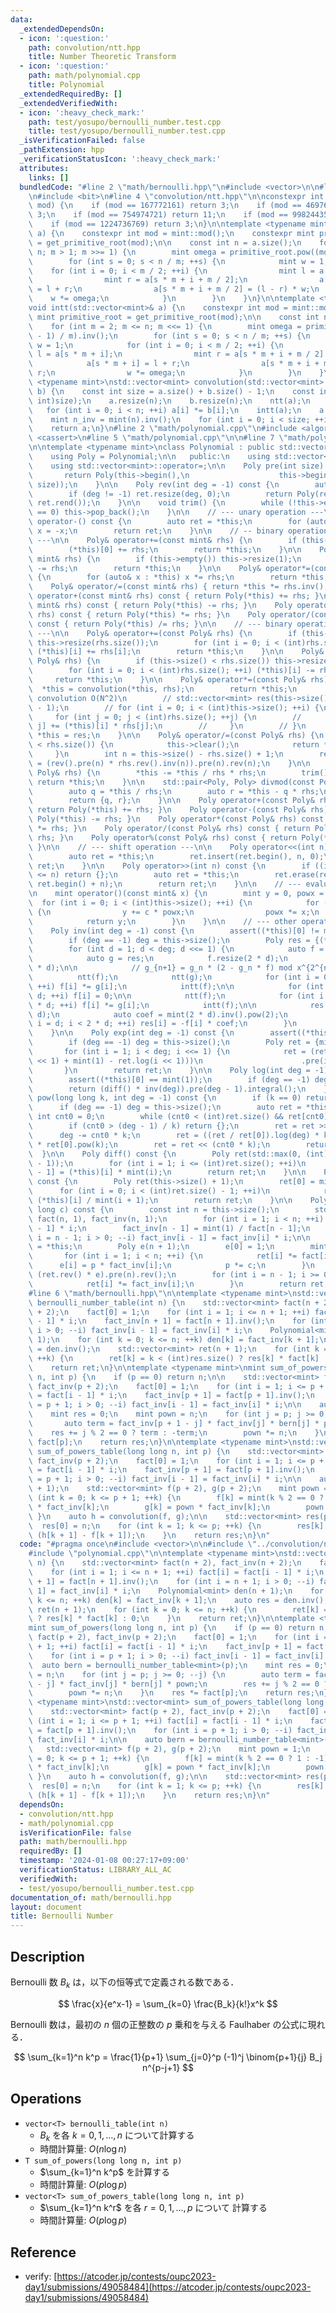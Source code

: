 ```yaml
---
data:
  _extendedDependsOn:
  - icon: ':question:'
    path: convolution/ntt.hpp
    title: Number Theoretic Transform
  - icon: ':question:'
    path: math/polynomial.cpp
    title: Polynomial
  _extendedRequiredBy: []
  _extendedVerifiedWith:
  - icon: ':heavy_check_mark:'
    path: test/yosupo/bernoulli_number.test.cpp
    title: test/yosupo/bernoulli_number.test.cpp
  _isVerificationFailed: false
  _pathExtension: hpp
  _verificationStatusIcon: ':heavy_check_mark:'
  attributes:
    links: []
  bundledCode: "#line 2 \"math/bernoulli.hpp\"\n#include <vector>\n\n#line 2 \"convolution/ntt.hpp\"\
    \n#include <bit>\n#line 4 \"convolution/ntt.hpp\"\n\nconstexpr int get_primitive_root(int\
    \ mod) {\n    if (mod == 167772161) return 3;\n    if (mod == 469762049) return\
    \ 3;\n    if (mod == 754974721) return 11;\n    if (mod == 998244353) return 3;\n\
    \    if (mod == 1224736769) return 3;\n}\n\ntemplate <typename mint>\nvoid ntt(std::vector<mint>&\
    \ a) {\n    constexpr int mod = mint::mod();\n    constexpr mint primitive_root\
    \ = get_primitive_root(mod);\n\n    const int n = a.size();\n    for (int m =\
    \ n; m > 1; m >>= 1) {\n        mint omega = primitive_root.pow((mod - 1) / m);\n\
    \        for (int s = 0; s < n / m; ++s) {\n            mint w = 1;\n        \
    \    for (int i = 0; i < m / 2; ++i) {\n                mint l = a[s * m + i];\n\
    \                mint r = a[s * m + i + m / 2];\n                a[s * m + i]\
    \ = l + r;\n                a[s * m + i + m / 2] = (l - r) * w;\n            \
    \    w *= omega;\n            }\n        }\n    }\n}\n\ntemplate <typename mint>\n\
    void intt(std::vector<mint>& a) {\n    constexpr int mod = mint::mod();\n    constexpr\
    \ mint primitive_root = get_primitive_root(mod);\n\n    const int n = a.size();\n\
    \    for (int m = 2; m <= n; m <<= 1) {\n        mint omega = primitive_root.pow((mod\
    \ - 1) / m).inv();\n        for (int s = 0; s < n / m; ++s) {\n            mint\
    \ w = 1;\n            for (int i = 0; i < m / 2; ++i) {\n                mint\
    \ l = a[s * m + i];\n                mint r = a[s * m + i + m / 2] * w;\n    \
    \            a[s * m + i] = l + r;\n                a[s * m + i + m / 2] = l -\
    \ r;\n                w *= omega;\n            }\n        }\n    }\n}\n\ntemplate\
    \ <typename mint>\nstd::vector<mint> convolution(std::vector<mint> a, std::vector<mint>\
    \ b) {\n    const int size = a.size() + b.size() - 1;\n    const int n = std::bit_ceil((unsigned\
    \ int)size);\n    a.resize(n);\n    b.resize(n);\n    ntt(a);\n    ntt(b);\n \
    \   for (int i = 0; i < n; ++i) a[i] *= b[i];\n    intt(a);\n    a.resize(size);\n\
    \    mint n_inv = mint(n).inv();\n    for (int i = 0; i < size; ++i) a[i] *= n_inv;\n\
    \    return a;\n}\n#line 2 \"math/polynomial.cpp\"\n#include <algorithm>\n#include\
    \ <cassert>\n#line 5 \"math/polynomial.cpp\"\n\n#line 7 \"math/polynomial.cpp\"\
    \n\ntemplate <typename mint>\nclass Polynomial : public std::vector<mint> {\n\
    \    using Poly = Polynomial;\n\n   public:\n    using std::vector<mint>::vector;\n\
    \    using std::vector<mint>::operator=;\n\n    Poly pre(int size) const {\n \
    \       return Poly(this->begin(),\n                    this->begin() + std::min((int)this->size(),\
    \ size));\n    }\n\n    Poly rev(int deg = -1) const {\n        auto ret = *this;\n\
    \        if (deg != -1) ret.resize(deg, 0);\n        return Poly(ret.rbegin(),\
    \ ret.rend());\n    }\n\n    void trim() {\n        while (!this->empty() && this->back()\
    \ == 0) this->pop_back();\n    }\n\n    // --- unary operation ---\n\n    Poly&\
    \ operator-() const {\n        auto ret = *this;\n        for (auto& x : ret)\
    \ x = -x;\n        return ret;\n    }\n\n    // -- binary operation with scalar\
    \ ---\n\n    Poly& operator+=(const mint& rhs) {\n        if (this->empty()) this->resize(1);\n\
    \        (*this)[0] += rhs;\n        return *this;\n    }\n\n    Poly& operator-=(const\
    \ mint& rhs) {\n        if (this->empty()) this->resize(1);\n        (*this)[0]\
    \ -= rhs;\n        return *this;\n    }\n\n    Poly& operator*=(const mint& rhs)\
    \ {\n        for (auto& x : *this) x *= rhs;\n        return *this;\n    }\n\n\
    \    Poly& operator/=(const mint& rhs) { return *this *= rhs.inv(); }\n\n    Poly\
    \ operator+(const mint& rhs) const { return Poly(*this) += rhs; }\n    Poly operator-(const\
    \ mint& rhs) const { return Poly(*this) -= rhs; }\n    Poly operator*(const mint&\
    \ rhs) const { return Poly(*this) *= rhs; }\n    Poly operator/(const mint& rhs)\
    \ const { return Poly(*this) /= rhs; }\n\n    // --- binary operation with polynomial\
    \ ---\n\n    Poly& operator+=(const Poly& rhs) {\n        if (this->size() < rhs.size())\
    \ this->resize(rhs.size());\n        for (int i = 0; i < (int)rhs.size(); ++i)\
    \ (*this)[i] += rhs[i];\n        return *this;\n    }\n\n    Poly& operator-=(const\
    \ Poly& rhs) {\n        if (this->size() < rhs.size()) this->resize(rhs.size());\n\
    \        for (int i = 0; i < (int)rhs.size(); ++i) (*this)[i] -= rhs[i];\n   \
    \     return *this;\n    }\n\n    Poly& operator*=(const Poly& rhs) {\n      \
    \  *this = convolution(*this, rhs);\n        return *this;\n        // // naive\
    \ convolution O(N^2)\n        // std::vector<mint> res(this->size() + rhs.size()\
    \ - 1);\n        // for (int i = 0; i < (int)this->size(); ++i) {\n        //\
    \     for (int j = 0; j < (int)rhs.size(); ++j) {\n        //         res[i +\
    \ j] += (*this)[i] * rhs[j];\n        //     }\n        // }\n        // return\
    \ *this = res;\n    }\n\n    Poly& operator/=(const Poly& rhs) {\n        if (this->size()\
    \ < rhs.size()) {\n            this->clear();\n            return *this;\n   \
    \     }\n        int n = this->size() - rhs.size() + 1;\n        return *this\
    \ = (rev().pre(n) * rhs.rev().inv(n)).pre(n).rev(n);\n    }\n\n    Poly& operator%=(const\
    \ Poly& rhs) {\n        *this -= *this / rhs * rhs;\n        trim();\n       \
    \ return *this;\n    }\n\n    std::pair<Poly, Poly> divmod(const Poly& rhs) {\n\
    \        auto q = *this / rhs;\n        auto r = *this - q * rhs;\n        r.trim();\n\
    \        return {q, r};\n    }\n\n    Poly operator+(const Poly& rhs) const {\
    \ return Poly(*this) += rhs; }\n    Poly operator-(const Poly& rhs) const { return\
    \ Poly(*this) -= rhs; }\n    Poly operator*(const Poly& rhs) const { return Poly(*this)\
    \ *= rhs; }\n    Poly operator/(const Poly& rhs) const { return Poly(*this) /=\
    \ rhs; }\n    Poly operator%(const Poly& rhs) const { return Poly(*this) %= rhs;\
    \ }\n\n    // --- shift operation ---\n\n    Poly operator<<(int n) const {\n\
    \        auto ret = *this;\n        ret.insert(ret.begin(), n, 0);\n        return\
    \ ret;\n    }\n\n    Poly operator>>(int n) const {\n        if ((int)this->size()\
    \ <= n) return {};\n        auto ret = *this;\n        ret.erase(ret.begin(),\
    \ ret.begin() + n);\n        return ret;\n    }\n\n    // --- evaluation ---\n\
    \n    mint operator()(const mint& x) {\n        mint y = 0, powx = 1;\n      \
    \  for (int i = 0; i < (int)this->size(); ++i) {\n            for (auto c : *this)\
    \ {\n                y += c * powx;\n                powx *= x;\n            }\n\
    \            return y;\n        }\n    }\n\n    // --- other operations ---\n\n\
    \    Poly inv(int deg = -1) const {\n        assert((*this)[0] != mint(0));\n\
    \        if (deg == -1) deg = this->size();\n        Poly res = {(*this)[0].inv()};\n\
    \        for (int d = 1; d < deg; d <<= 1) {\n            auto f = pre(2 * d);\n\
    \            auto g = res;\n            f.resize(2 * d);\n            g.resize(2\
    \ * d);\n\n            // g_{n+1} = g_n * (2 - g_n * f) mod x^{2^{n+1}}\n\n  \
    \          ntt(f);\n            ntt(g);\n            for (int i = 0; i < 2 * d;\
    \ ++i) f[i] *= g[i];\n            intt(f);\n\n            for (int i = 0; i <\
    \ d; ++i) f[i] = 0;\n\n            ntt(f);\n            for (int i = 0; i < 2\
    \ * d; ++i) f[i] *= g[i];\n            intt(f);\n\n            res.resize(2 *\
    \ d);\n            auto coef = mint(2 * d).inv().pow(2);\n            for (int\
    \ i = d; i < 2 * d; ++i) res[i] = -f[i] * coef;\n        }\n        return res.pre(deg);\n\
    \    }\n\n    Poly exp(int deg = -1) const {\n        assert((*this)[0] == mint(0));\n\
    \        if (deg == -1) deg = this->size();\n        Poly ret = {mint(1)};\n \
    \       for (int i = 1; i < deg; i <<= 1) {\n            ret = (ret * (this->pre(i\
    \ << 1) + mint(1) - ret.log(i << 1)))\n                      .pre(i << 1);\n \
    \       }\n        return ret;\n    }\n\n    Poly log(int deg = -1) const {\n\
    \        assert((*this)[0] == mint(1));\n        if (deg == -1) deg = this->size();\n\
    \        return (diff() * inv(deg)).pre(deg - 1).integral();\n    }\n\n    Poly\
    \ pow(long long k, int deg = -1) const {\n        if (k == 0) return {1};\n  \
    \      if (deg == -1) deg = this->size();\n        auto ret = *this;\n       \
    \ int cnt0 = 0;\n        while (cnt0 < (int)ret.size() && ret[cnt0] == 0) ++cnt0;\n\
    \        if (cnt0 > (deg - 1) / k) return {};\n        ret = ret >> cnt0;\n  \
    \      deg -= cnt0 * k;\n        ret = ((ret / ret[0]).log(deg) * k).exp(deg)\
    \ * ret[0].pow(k);\n        ret = ret << (cnt0 * k);\n        return ret;\n  \
    \  }\n\n    Poly diff() const {\n        Poly ret(std::max(0, (int)this->size()\
    \ - 1));\n        for (int i = 1; i <= (int)ret.size(); ++i)\n            ret[i\
    \ - 1] = (*this)[i] * mint(i);\n        return ret;\n    }\n\n    Poly integral()\
    \ const {\n        Poly ret(this->size() + 1);\n        ret[0] = mint(0);\n  \
    \      for (int i = 0; i < (int)ret.size() - 1; ++i)\n            ret[i + 1] =\
    \ (*this)[i] / mint(i + 1);\n        return ret;\n    }\n\n    Poly taylor_shift(long\
    \ long c) const {\n        const int n = this->size();\n        std::vector<mint>\
    \ fact(n, 1), fact_inv(n, 1);\n        for (int i = 1; i < n; ++i) fact[i] = fact[i\
    \ - 1] * i;\n        fact_inv[n - 1] = mint(1) / fact[n - 1];\n        for (int\
    \ i = n - 1; i > 0; --i) fact_inv[i - 1] = fact_inv[i] * i;\n\n        auto ret\
    \ = *this;\n        Poly e(n + 1);\n        e[0] = 1;\n        mint p = c;\n \
    \       for (int i = 1; i < n; ++i) {\n            ret[i] *= fact[i];\n      \
    \      e[i] = p * fact_inv[i];\n            p *= c;\n        }\n        ret =\
    \ (ret.rev() * e).pre(n).rev();\n        for (int i = n - 1; i >= 0; --i) {\n\
    \            ret[i] *= fact_inv[i];\n        }\n        return ret;\n    }\n};\n\
    #line 6 \"math/bernoulli.hpp\"\n\ntemplate <typename mint>\nstd::vector<mint>\
    \ bernoulli_number_table(int n) {\n    std::vector<mint> fact(n + 2), fact_inv(n\
    \ + 2);\n    fact[0] = 1;\n    for (int i = 1; i <= n + 1; ++i) fact[i] = fact[i\
    \ - 1] * i;\n    fact_inv[n + 1] = fact[n + 1].inv();\n    for (int i = n + 1;\
    \ i > 0; --i) fact_inv[i - 1] = fact_inv[i] * i;\n    Polynomial<mint> den(n +\
    \ 1);\n    for (int k = 0; k <= n; ++k) den[k] = fact_inv[k + 1];\n    auto res\
    \ = den.inv();\n    std::vector<mint> ret(n + 1);\n    for (int k = 0; k <= n;\
    \ ++k) {\n        ret[k] = k < (int)res.size() ? res[k] * fact[k] : 0;\n    }\n\
    \    return ret;\n}\n\ntemplate <typename mint>\nmint sum_of_powers(long long\
    \ n, int p) {\n    if (p == 0) return n;\n\n    std::vector<mint> fact(p + 2),\
    \ fact_inv(p + 2);\n    fact[0] = 1;\n    for (int i = 1; i <= p + 1; ++i) fact[i]\
    \ = fact[i - 1] * i;\n    fact_inv[p + 1] = fact[p + 1].inv();\n    for (int i\
    \ = p + 1; i > 0; --i) fact_inv[i - 1] = fact_inv[i] * i;\n\n    auto bern = bernoulli_number_table<mint>(p);\n\
    \    mint res = 0;\n    mint pown = n;\n    for (int j = p; j >= 0; --j) {\n \
    \       auto term = fact_inv[p + 1 - j] * fact_inv[j] * bern[j] * pown;\n    \
    \    res += j % 2 == 0 ? term : -term;\n        pown *= n;\n    }\n    res *=\
    \ fact[p];\n    return res;\n}\n\ntemplate <typename mint>\nstd::vector<mint>\
    \ sum_of_powers_table(long long n, int p) {\n    std::vector<mint> fact(p + 2),\
    \ fact_inv(p + 2);\n    fact[0] = 1;\n    for (int i = 1; i <= p + 1; ++i) fact[i]\
    \ = fact[i - 1] * i;\n    fact_inv[p + 1] = fact[p + 1].inv();\n    for (int i\
    \ = p + 1; i > 0; --i) fact_inv[i - 1] = fact_inv[i] * i;\n\n    auto bern = bernoulli_number_table<mint>(p\
    \ + 1);\n    std::vector<mint> f(p + 2), g(p + 2);\n    mint pown = 1;\n    for\
    \ (int k = 0; k <= p + 1; ++k) {\n        f[k] = mint(k % 2 == 0 ? 1 : -1) * bern[k]\
    \ * fact_inv[k];\n        g[k] = pown * fact_inv[k];\n        pown *= n;\n   \
    \ }\n    auto h = convolution(f, g);\n\n    std::vector<mint> res(p + 1);\n  \
    \  res[0] = n;\n    for (int k = 1; k <= p; ++k) {\n        res[k] = fact[k] *\
    \ (h[k + 1] - f[k + 1]);\n    }\n    return res;\n}\n"
  code: "#pragma once\n#include <vector>\n\n#include \"../convolution/ntt.hpp\"\n\
    #include \"polynomial.cpp\"\n\ntemplate <typename mint>\nstd::vector<mint> bernoulli_number_table(int\
    \ n) {\n    std::vector<mint> fact(n + 2), fact_inv(n + 2);\n    fact[0] = 1;\n\
    \    for (int i = 1; i <= n + 1; ++i) fact[i] = fact[i - 1] * i;\n    fact_inv[n\
    \ + 1] = fact[n + 1].inv();\n    for (int i = n + 1; i > 0; --i) fact_inv[i -\
    \ 1] = fact_inv[i] * i;\n    Polynomial<mint> den(n + 1);\n    for (int k = 0;\
    \ k <= n; ++k) den[k] = fact_inv[k + 1];\n    auto res = den.inv();\n    std::vector<mint>\
    \ ret(n + 1);\n    for (int k = 0; k <= n; ++k) {\n        ret[k] = k < (int)res.size()\
    \ ? res[k] * fact[k] : 0;\n    }\n    return ret;\n}\n\ntemplate <typename mint>\n\
    mint sum_of_powers(long long n, int p) {\n    if (p == 0) return n;\n\n    std::vector<mint>\
    \ fact(p + 2), fact_inv(p + 2);\n    fact[0] = 1;\n    for (int i = 1; i <= p\
    \ + 1; ++i) fact[i] = fact[i - 1] * i;\n    fact_inv[p + 1] = fact[p + 1].inv();\n\
    \    for (int i = p + 1; i > 0; --i) fact_inv[i - 1] = fact_inv[i] * i;\n\n  \
    \  auto bern = bernoulli_number_table<mint>(p);\n    mint res = 0;\n    mint pown\
    \ = n;\n    for (int j = p; j >= 0; --j) {\n        auto term = fact_inv[p + 1\
    \ - j] * fact_inv[j] * bern[j] * pown;\n        res += j % 2 == 0 ? term : -term;\n\
    \        pown *= n;\n    }\n    res *= fact[p];\n    return res;\n}\n\ntemplate\
    \ <typename mint>\nstd::vector<mint> sum_of_powers_table(long long n, int p) {\n\
    \    std::vector<mint> fact(p + 2), fact_inv(p + 2);\n    fact[0] = 1;\n    for\
    \ (int i = 1; i <= p + 1; ++i) fact[i] = fact[i - 1] * i;\n    fact_inv[p + 1]\
    \ = fact[p + 1].inv();\n    for (int i = p + 1; i > 0; --i) fact_inv[i - 1] =\
    \ fact_inv[i] * i;\n\n    auto bern = bernoulli_number_table<mint>(p + 1);\n \
    \   std::vector<mint> f(p + 2), g(p + 2);\n    mint pown = 1;\n    for (int k\
    \ = 0; k <= p + 1; ++k) {\n        f[k] = mint(k % 2 == 0 ? 1 : -1) * bern[k]\
    \ * fact_inv[k];\n        g[k] = pown * fact_inv[k];\n        pown *= n;\n   \
    \ }\n    auto h = convolution(f, g);\n\n    std::vector<mint> res(p + 1);\n  \
    \  res[0] = n;\n    for (int k = 1; k <= p; ++k) {\n        res[k] = fact[k] *\
    \ (h[k + 1] - f[k + 1]);\n    }\n    return res;\n}\n"
  dependsOn:
  - convolution/ntt.hpp
  - math/polynomial.cpp
  isVerificationFile: false
  path: math/bernoulli.hpp
  requiredBy: []
  timestamp: '2024-01-08 00:27:17+09:00'
  verificationStatus: LIBRARY_ALL_AC
  verifiedWith:
  - test/yosupo/bernoulli_number.test.cpp
documentation_of: math/bernoulli.hpp
layout: document
title: Bernoulli Number
---
```


## Description

Bernoulli 数 $B_k$ は，以下の恒等式で定義される数である．

$$
\frac{x}{e^x-1} = \sum_{k=0} \frac{B_k}{k!}x^k
$$

Bernoulli 数は，最初の $n$ 個の正整数の $p$ 乗和を与える Faulhaber の公式に現れる．

$$
\sum_{k=1}^n k^p = \frac{1}{p+1} \sum_{j=0}^p (-1)^j \binom{p+1}{j} B_j n^{p-j+1}
$$

## Operations

- `vector<T> bernoulli_table(int n)`
    - $B_k$ を各 $k=0,1,\dots,n$ について計算する
    - 時間計算量: $O(n\log n)$
- `T sum_of_powers(long long n, int p)`
    - $\sum_{k=1}^n k^p$ を計算する
    - 時間計算量: $O(p \log p)$
- `vector<T> sum_of_powers_table(long long n, int p)`
    - $\sum_{k=1}^n k^r$ を各 $r = 0,1,\dots,p$ について 計算する
    - 時間計算量: $O(p \log p)$

## Reference

- verify: [https://atcoder.jp/contests/oupc2023-day1/submissions/49058484](https://atcoder.jp/contests/oupc2023-day1/submissions/49058484)

